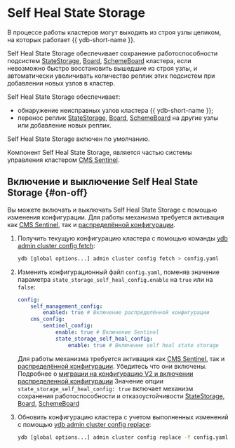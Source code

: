 # Self Heal State Storage

В процессе работы кластеров могут выходить из строя узлы целиком, на которых работает {{ ydb-short-name }}.

Self Heal State Storage обеспечивает сохранение работоспособности подсистем [StateStorage](../../concepts/glossary.md#state-storage), [Board](../../concepts/glossary.md#board), [SchemeBoard](../../concepts/glossary.md#scheme-board) кластера, если невозможно быстро восстановить вышедшие из строя узлы, и автоматически увеличивать количество реплик этих подсистем при добавлении новых узлов в кластер.

Self Heal State Storage обеспечивает:

* обнаружение неисправных узлов кластера {{ ydb-short-name }};
* перенос реплик [StateStorage](../../concepts/glossary.md#state-storage), [Board](../../concepts/glossary.md#board), [SchemeBoard](../../concepts/glossary.md#scheme-board) на другие узлы или добавление новых реплик.

Self Heal State Storage  включен по умолчанию.

Компонент Self Heal State Storage, является частью системы управления кластером [CMS Sentinel](../../concepts/glossary.md#cms).

## Включение и выключение Self Heal State Storage {#on-off}

Вы можете включать и выключать Self Heal State Storage с помощью изменения конфигурации.
Для работы механизма требуется активация как [CMS Sentinel](../../concepts/glossary.md#cms), так и [распределённой конфигурации](../../concepts/glossary.md#distributed-configuration).

1. Получить текущую конфигурацию кластера с помощью команды [ydb admin cluster config fetch](../../reference/ydb-cli/commands/configuration/cluster/fetch.md):

    ```bash
    ydb [global options...] admin cluster config fetch > config.yaml
    ```

2. Изменить конфигурационный файл `config.yaml`, поменяв значение параметра `state_storage_self_heal_config.enable` на `true` или на `false`:

    ```yaml
    config:
        self_management_config:
            enabled: true # Включение распределённой конфигурации
        cms_config:
            sentinel_config:
                enable: true # Включение Sentinel
                state_storage_self_heal_config:
                    enable: true # Включение self heal state storage
    ```

    Для работы механизма требуется активация как [CMS Sentinel](../../concepts/glossary.md#cms), так и [распределённой конфигурации](../../concepts/glossary.md#distributed-configuration). Убедитесь что они включены.
    Подробнее о [миграции на конфигурацию V2 и включении распределенной конфигурации](../../devops/configuration-management/migration/migration-to-v2.md)
    Значение опции `state_storage_self_heal_config: true` включает механизм сохранения работоспособности и отказоустойчивости [StateStorage](../../concepts/glossary.md#state-storage), [Board](../../concepts/glossary.md#board), [SchemeBoard](../../concepts/glossary.md#scheme-board)

3. Обновить конфигурацию кластера с учетом выполненных изменений с помощью [ydb admin cluster config replace](../../reference/ydb-cli/commands/configuration/cluster/replace.md):

    ```bash
    ydb [global options...] admin cluster config replace -f config.yaml
    ```
